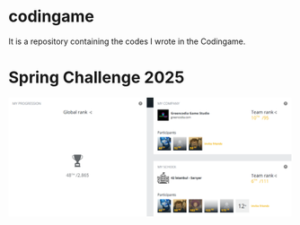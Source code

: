 # codingame
It is a repository containing the codes I wrote in the Codingame.

# Spring Challenge 2025

![alt text](Spring_Challenge_2025/image.png)